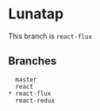 # Lunatap
This branch is `react-flux`

## Branches
```
  master
  react
* react-flux
  react-redux
```
